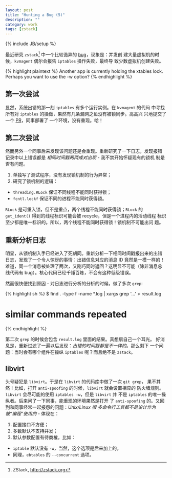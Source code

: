 ```yaml
---
layout: post
title: "Hunting a Bug (5)"
description: ""
category: work
tags: [zstack]
---
```

{% include JB/setup %}

最近研究 `zstack`[^zs] 中一个比较诡异的
[bug](https://github.com/zstackio/issues/issues/2013)，现象是：并发创
建大量虚拟机的时候，`kvmagent` 偶尔会报告 `iptables` 操作失败，最终导
致少数虚拟机创建失败。

{% highlight plaintext %}
Another app is currently holding the xtables lock. Perhaps you want to use the -w option?
{% endhighlight %}

## 第一次尝试

显然，系统出错的那一刻 `iptables` 有多个运行实例。在 `kvmagent` 的代码
中寻找所有对 `iptables` 的操做，果然有几条漏网之鱼没有被锁同步。高高兴
兴地提交了一个
[PR](https://github.com/zstackio/zstack-utility/pull/178)，同事部署了
一个环境，没有重现。哈！

## 第二次尝试

然而另外一个同事后来发现该问题还是会重现。重新研究了一下日志，发现报错
记录中以上错误都是 *相同时间戳两两成对出现* - 我不禁开始怀疑现有的锁机
制是否有问题。

1. 单独写了测试程序，没有发现锁机制的行为异常；
2. 研究了锁机制的逻辑：
- `threading.RLock` 保证不同线程不能同时获得锁；
- `fcntl.lockf` 保证不同的进程不能同时获得锁。

`RLock` 是可重入锁，但不是重点，两个线程不能同时获得锁；`RLock` 的
`get_ident()` 得到的线程标识可能会被 recycle，但是一个进程内的活动线程
标识至少都是唯一标识的。所以，两个线程不能同时获得锁！锁机制不可能出问
题。

## 重新分析日志

明显，从锁机制入手已经进入了死胡同。重新分析一下相同时间戳报出来的出错
日志，发现了一个令人惊讶的事情：出错信息对应的消息 ID 竟然是一模一样的！
难道，同一个消息被处理了两次，又刚巧同时返回？这明显不可能（除非消息总
线代码有 bug）。核心代码已经千锤百炼，不会有这种低级错误。

然而很快便找到原因 - 对日志进行分析的分析的时候，做了多次 `grep`:

{% highlight sh %}
$ find . -type f -name \*.log | xargs grep '...' > result.log
# similar commands repeated
{% endhighlight %}

第二次 `grep` 的时候会包含 `result.log` 里面的结果。真想扇自己一个耳光。
好消息是，重新过滤了一遍以后发现：*出错的时间戳都是不一样的*。那么剩下
一个问题：当时会有哪个组件在操纵 `iptables` 呢？而且绝不是 `zstack`。

## libvirt

头号疑犯是 `libvirt`。于是在 `libvirt` 的代码库中做了一次 `git grep`，
果不其然！比如，打开 `anti-spoofing` 的时候，`libvirt` 就会设置相应的
防火墙规则。`libvirt` 会尽可能的使用 `iptables -w`，但是 `libvirt` 并
不是 `iptables` 的唯一操纵者。后来问了一下同事，能重现的环境果然是打开
了 `anti-spoofing` 的。又回到和同事经常一起报怨的问题：*Unix/Linux 很
多命令行工具都不是设计作为被“编程”使用的* - 体现在：

1. 配置接口不方便；
2. 多数默认不支持并发；
3. 默认参数配置有待商榷，比如：
- `iptable` 默认没有 `-w`，当然，这个选项是后来加上的。
- 同理，`ebtables` 的 `--concurrent` 选项。

[^zs]: ZStack, http://zstack.org
